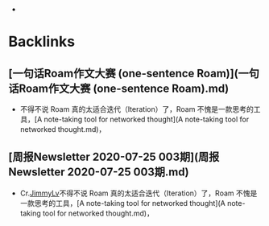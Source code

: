 - 

# Backlinks
## [一句话Roam作文大赛 (one-sentence Roam)](一句话Roam作文大赛 (one-sentence Roam).md)
- 不得不说 Roam 真的太适合迭代（Iteration）了，Roam 不愧是一款思考的工具，[A note-taking tool for networked thought](A note-taking tool for networked thought.md)，

## [周报Newsletter 2020-07-25 003期](周报Newsletter 2020-07-25 003期.md)
- Cr.[JimmyLv](JimmyLv.md)不得不说 Roam 真的太适合迭代（Iteration）了，Roam 不愧是一款思考的工具，[A note-taking tool for networked thought](A note-taking tool for networked thought.md)，

